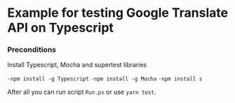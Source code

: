 # Example for testing Google Translate API on Typescript

### Preconditions   

Install Typescript, Mocha and supertest libraries

`-npm install -g Typescript`
`-npm install -g Mocha`
`-npm install s`

After all you can run script `Run.ps` or use `yarn test`.
